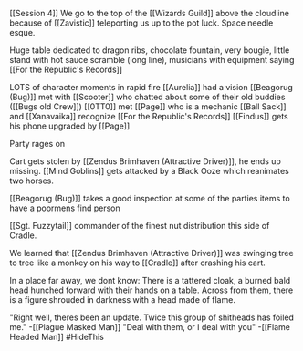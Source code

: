 [[Session 4]]
We go to the top of the [[Wizards Guild]] above the cloudline because of [[Zavistic]] teleporting us up to the pot luck. Space needle esque.

Huge table dedicated to dragon ribs, chocolate fountain, very bougie, little stand with hot sauce scramble (long line), musicians with equipment saying [[For the Republic's Records]]

LOTS of character moments in rapid fire
[[Aurelia]] had a vision
[[Beagorug (Bug)]] met with [[Scooter]] who chatted about some of their old buddies ([[Bugs old Crew]])
[[0TT0]] met [[Page]] who is a mechanic
[[Ball Sack]] and [[Xanavaika]] recognize [[For the Republic's Records]]
[[Findus]] gets his phone upgraded by [[Page]]

Party rages on

Cart gets stolen by [[Zendus Brimhaven (Attractive Driver)]], he ends up missing. [[Mind Goblins]] gets attacked by a Black Ooze which reanimates two horses.

[[Beagorug (Bug)]] takes a good inspection at some of the parties items to have a poormens find person

[[Sgt. Fuzzytail]] commander of the finest nut distribution this side of Cradle. 

We learned that [[Zendus Brimhaven (Attractive Driver)]] was swinging tree to tree like a monkey on his way to [[Cradle]] after crashing his cart.

In a place far away, we dont know:
There is a tattered cloak, a burned bald head hunched forward with their hands on a table. Across from them, there is a figure shrouded in darkness with a head made of flame.

"Right well, theres been an update. Twice this group of shitheads has foiled me." -[[Plague Masked Man]]
"Deal with them, or I deal with you" -[[Flame Headed Man]]
#HideThis 
